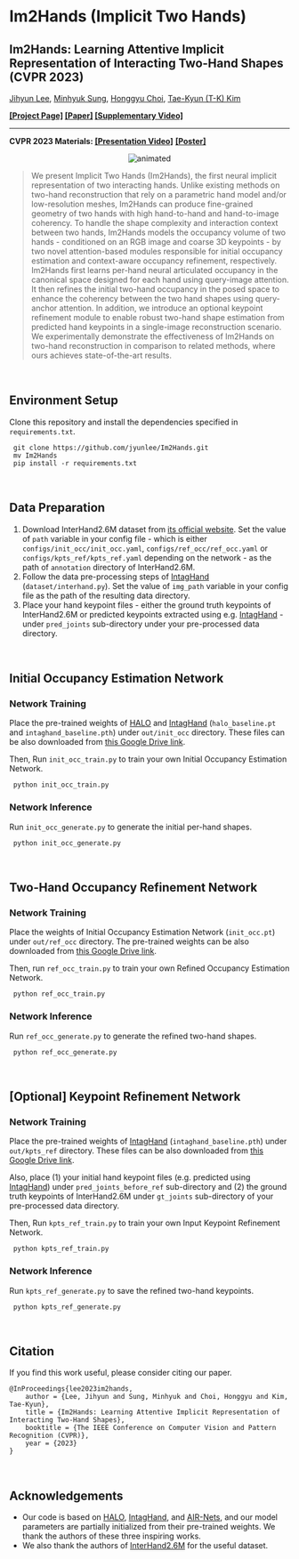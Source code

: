 # Im2Hands (Implicit Two Hands)
## Im2Hands: Learning Attentive Implicit Representation of Interacting Two-Hand Shapes (CVPR 2023) ##

[Jihyun Lee](https://jyunlee.github.io/), [Minhyuk Sung](https://mhsung.github.io/), [Honggyu Choi](https://honggyuchoi.github.io/), [Tae-Kyun (T-K) Kim](https://sites.google.com/view/tkkim/home)

**[\[Project Page\]](https://jyunlee.github.io/projects/implicit-two-hands) [\[Paper\]](https://arxiv.org/abs/2302.14348) [\[Supplementary Video\]](https://youtu.be/3yNGSRz564A)**

---

**CVPR 2023 Materials: [\[Presentation Video\]](https://youtu.be/hBSeN222Um4)** **<a href="https://jyunlee.github.io/projects/implicit-two-hands/data/cvpr2023_poster.pdf" class="image fit" type="application/pdf">\[Poster\]</a>**

<p align="center">
  <img src="teaser.gif" alt="animated" />
</p>

> We present Implicit Two Hands (Im2Hands), the first neural implicit representation of two interacting hands. Unlike existing methods on two-hand reconstruction that rely on a parametric hand model and/or low-resolution meshes, Im2Hands can produce fine-grained geometry of two hands with high hand-to-hand and hand-to-image coherency. To handle the shape complexity and interaction context between two hands, Im2Hands models the occupancy volume of two hands - conditioned on an RGB image and coarse 3D keypoints - by two novel attention-based modules responsible for initial occupancy estimation and context-aware occupancy refinement, respectively. Im2Hands first learns per-hand neural articulated occupancy in the canonical space designed for each hand using query-image attention. It then refines the initial two-hand occupancy in the posed space to enhance the coherency between the two hand shapes using query-anchor attention. In addition, we introduce an optional keypoint refinement module to enable robust two-hand shape estimation from predicted hand keypoints in a single-image reconstruction scenario. We experimentally demonstrate the effectiveness of Im2Hands on two-hand reconstruction in comparison to related methods, where ours achieves state-of-the-art results.

&nbsp;

## Environment Setup  

Clone this repository and install the dependencies specified in `requirements.txt`.

<pre><code> git clone https://github.com/jyunlee/Im2Hands.git
 mv Im2Hands
 pip install -r requirements.txt </pre></code>


&nbsp;

## Data Preparation 

1. Download InterHand2.6M dataset from [its official website](https://mks0601.github.io/InterHand2.6M/). Set the value of `path` variable in your config file - which is either `configs/init_occ/init_occ.yaml`, `configs/ref_occ/ref_occ.yaml` or `configs/kpts_ref/kpts_ref.yaml` depending on the network - as the path of `annotation` directory of InterHand2.6M.
2. Follow the data pre-processing steps of [IntagHand](https://github.com/Dw1010/IntagHand) (`dataset/interhand.py`). Set the value of `img_path` variable in your config file as the path of the resulting data directory.
3. Place your hand keypoint files - either the ground truth keypoints of InterHand2.6M or predicted keypoints extracted using e.g. [IntagHand](https://github.com/Dw1010/IntagHand) - under `pred_joints` sub-directory under your pre-processed data directory.

&nbsp;

## Initial Occupancy Estimation Network

### Network Training

Place the pre-trained weights of [HALO](https://github.com/korrawe/halo) and [IntagHand](https://github.com/Dw1010/IntagHand) (`halo_baseline.pt` and `intaghand_baseline.pth`) under `out/init_occ` directory. These files can be also downloaded from [this Google Drive link](https://drive.google.com/drive/folders/1Kpoj1WW37hHvYgvhkwfmxNZVgPlyaApQ?usp=sharing).

Then, Run `init_occ_train.py` to train your own Initial Occupancy Estimation Network.

<pre><code> python init_occ_train.py </pre></code>

### Network Inference

Run `init_occ_generate.py` to generate the initial per-hand shapes.

<pre><code> python init_occ_generate.py </pre></code>

&nbsp;

## Two-Hand Occupancy Refinement Network

### Network Training

Place the weights of Initial Occupancy Estimation Network (`init_occ.pt`) under `out/ref_occ` directory. The pre-trained weights can be also downloaded from [this Google Drive link](https://drive.google.com/drive/folders/1Kpoj1WW37hHvYgvhkwfmxNZVgPlyaApQ?usp=sharing). 

Then, run `ref_occ_train.py` to train your own Refined Occupancy Estimation Network.

<pre><code> python ref_occ_train.py </pre></code>

### Network Inference

Run `ref_occ_generate.py` to generate the refined two-hand shapes.

<pre><code> python ref_occ_generate.py </pre></code>

&nbsp;

## [Optional] Keypoint Refinement Network

### Network Training

Place the pre-trained weights of [IntagHand](https://github.com/Dw1010/IntagHand) (`intaghand_baseline.pth`) under `out/kpts_ref` directory. These files can be also downloaded from [this Google Drive link](https://drive.google.com/drive/folders/1Kpoj1WW37hHvYgvhkwfmxNZVgPlyaApQ?usp=sharing).

Also, place (1) your initial hand keypoint files (e.g. predicted using [IntagHand](https://github.com/Dw1010/IntagHand)) under `pred_joints_before_ref` sub-directory and (2) the ground truth keypoints of InterHand2.6M under `gt_joints` sub-directory of your pre-processed data directory.

Then, Run `kpts_ref_train.py` to train your own Input Keypoint Refinement Network.

<pre><code> python kpts_ref_train.py </pre></code>

### Network Inference

Run `kpts_ref_generate.py` to save the refined two-hand keypoints.

<pre><code> python kpts_ref_generate.py </pre></code>

&nbsp;

## Citation

If you find this work useful, please consider citing our paper.

```
@InProceedings{lee2023im2hands,
    author = {Lee, Jihyun and Sung, Minhyuk and Choi, Honggyu and Kim, Tae-Kyun},
    title = {Im2Hands: Learning Attentive Implicit Representation of Interacting Two-Hand Shapes},
    booktitle = {The IEEE Conference on Computer Vision and Pattern Recognition (CVPR)},
    year = {2023}
}
```

&nbsp;

## Acknowledgements

 - Our code is based on [HALO](https://github.com/korrawe/halo), [IntagHand](https://github.com/Dw1010/IntagHand), and [AIR-Nets](https://github.com/SimonGiebenhain/AIR-Nets), and our model parameters are partially initialized from their pre-trained weights. We thank the authors of these three inspiring works.
 - We also thank the authors of [InterHand2.6M](https://mks0601.github.io/InterHand2.6M/) for the useful dataset.
